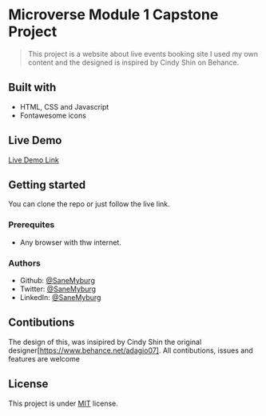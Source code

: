 # Microverse Module 1 Capstone Project

> This project is a website about live events booking site I used my own content and the designed is inspired by Cindy Shin on Behance.

## Built with

- HTML, CSS and Javascript
- Fontawesome icons

## Live Demo

[Live Demo Link](https://sanemyburg.github.io/Capstone-project1/)

## Getting started

You can clone the repo or just follow the live link.

### Prerequites

- Any browser with thw internet.

### Authors

- Github: [@SaneMyburg](https://github.com/@SaneMyburg)
- Twitter: [@SaneMyburg](https://twitter.com/@SaneMyburg)
- LinkedIn: [@SaneMyburg](https://linkedin.com/@SaneMyburg)

## Contibutions

The design of this, was insipired by Cindy Shin the original designer[https://www.behance.net/adagio07].
All contibutions, issues and features are welcome

## License

This project is under [MIT](https://choosealicense.comlicenses/mit/#) license.
